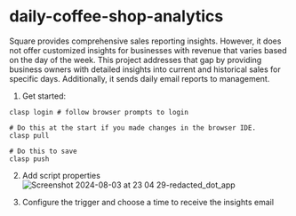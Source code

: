 # daily-coffee-shop-analytics

Square provides comprehensive sales reporting insights. However, it does not offer customized insights for businesses with revenue that varies based on the day of the week. This project addresses that gap by providing business owners with detailed insights into current and historical sales for specific days. Additionally, it sends daily email reports to management.


1. Get started: 
```
clasp login # follow browser prompts to login

# Do this at the start if you made changes in the browser IDE.
clasp pull

# Do this to save
clasp push
```


2. Add script properties
![Screenshot 2024-08-03 at 23 04 29-redacted_dot_app](https://github.com/user-attachments/assets/959d967c-d199-49cb-8ef5-48a185f8ff2f)

3. Configure the trigger and choose a time to receive the insights email